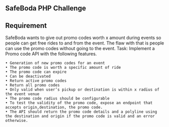 ## SafeBoda PHP Challenge

## Requirement
SafeBoda wants to give out promo codes worth x amount during events so people can get free rides to and from the event. The flaw with that is people can use the promo codes without going to the event.
Task: Implement a Promo code API with the following features.

    • Generation of new promo codes for an event
    • The promo code is worth a specific amount of ride
    • The promo code can expire
    • Can be deactivated
    • Return active promo codes
    • Return all promo codes
    • Only valid when user’s pickup or destination is within x radius of the event venue
    • The promo code radius should be configurable
    • To test the validity of the promo code, expose an endpoint that accepts origin,destination, the promo code.
    • The API should return the promo code details and a polyline using the destination and origin if the promo code is valid and an error otherwise.
